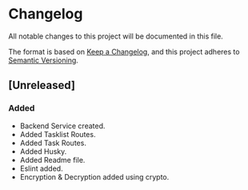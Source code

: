 # Changelog

All notable changes to this project will be documented in this file.

The format is based on [Keep a Changelog](https://keepachangelog.com/en/1.1.0/),
and this project adheres to [Semantic Versioning](https://semver.org/spec/v2.0.0.html).

## [Unreleased]

### Added

- Backend Service created.
- Added Tasklist Routes.
- Added Task Routes.
- Added Husky.
- Added Readme file.
- Eslint added.
- Encryption & Decryption added using crypto.